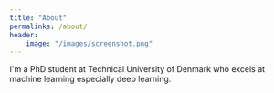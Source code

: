 ```yaml
---
title: "About"
permalinks: /about/
header:
	image: "/images/screenshot.png"
---
```


I'm a PhD student at Technical University of Denmark who excels at machine learning especially deep learning.